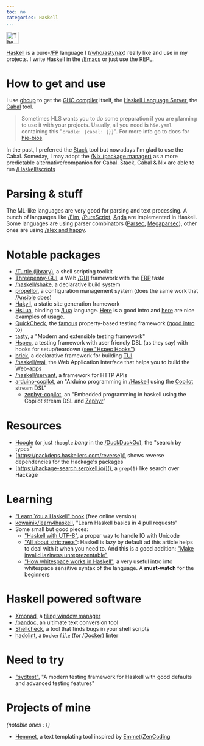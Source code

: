 ```yaml
---
toc: no
categories: Haskell
...
```


<img src="https://www.haskell.org/img/haskell-logo.svg" alt="The Haskell logo" style="height: 32px;">

[Haskell](https://www.haskell.org/) is a pure-[/FP]() language I ([/who/astynax]()) really like and use in my projects. I write Haskell in the [/Emacs]() or just use the REPL.

# How to get and use

I use [ghcup](https://www.haskell.org/ghcup/) to get the [GHC compiler](https://www.haskell.org/ghc/) itself, the [Haskell Language Server](https://github.com/haskell/haskell-language-server), the [Cabal](https://cabal.readthedocs.io) tool.

> Sometimes HLS wants you to do some preparation if you are planning to use it with your projects. Usually, all you need is `hie.yaml` containing this "`cradle: {cabal: {}}`". For more info go to docs for [hie-bios](https://github.com/mpickering/hie-bios#cabal).

In the past, I preferred the [Stack](https://docs.haskellstack.org) tool but nowadays I'm glad to use the Cabal. Someday, I may adopt the [/Nix (package manager)]() as a more predictable alternative/companion for Cabal. Stack, Cabal & Nix are able to run [/Haskell/scripts]()

# Parsing & stuff

The ML-like languages are very good for parsing and text processing. A bunch of languages like [/Elm](), [/PureScript](), [Agda](https://wiki.portal.chalmers.se/agda/pmwiki.php) are implemented in Haskell. Some languages are using parser combinators ([Parsec](https://hackage.haskell.org/package/parsec), [Megaparsec](https://hackage.haskell.org/package/megaparsec)), other ones are using [/alex and happy]().

# Notable packages

- [/Turtle (library)](), a shell scripting toolkit
- [Threepenny-GUI](https://wiki.haskell.org/Threepenny-gui), a Web [/GUI]() framework with the [FRP](https://en.wikipedia.org/wiki/Functional_reactive_programming) taste
- [/haskell/shake](), a declarative build system
- [propellor](https://propellor.branchable.com/), a configuration management system (does the same work that [/Ansible]() does)
- [Hakyll](https://jaspervdj.be/hakyll/), a static site generation framework
- [HsLua](https://hackage.haskell.org/package/hslua), binding to [/Lua]() language. [Here](https://hslua.github.io/santas-little-lua-scripts.html) is a good intro and [here](https://github.com/hslua/hslua-examples) are nice examples of usage.
- [QuickCheck](https://hackage.haskell.org/package/QuickCheck), the [famous](https://en.wikipedia.org/wiki/QuickCheck) property-based testing framework ([good intro](https://jesper.sikanda.be/posts/quickcheck-intro.html) to)
- [tasty](https://github.com/feuerbach/tasty), a "Modern and extensible testing framework"
- [Hspec](https://hackage.haskell.org/package/hspec), a testing framework with user friendly DSL (as they say) with hooks for setup/teardown ([see "Hspec Hooks"](https://www.parsonsmatt.org/2021/07/16/hspec_hooks.html))
- [brick](https://hackage.haskell.org/package/brick), a declarative framework for building [TUI](https://en.wikipedia.org/wiki/Text-based_user_interface)
- [/haskell/wai](), the Web Application Interface that helps you to build the Web-apps
- [/haskell/servant](), a framework for HTTP APIs
- [arduino-copilot](https://hackage.haskell.org/package/arduino-copilot), an "Arduino programming in [/Haskell]() using the [Copilot](https://copilot-language.github.io/) stream DSL"
  - [zephyr-copilot](https://hackage.haskell.org/package/zephyr-copilot), an "Embedded programming in haskell using the Copilot stream DSL and [Zephyr](https://zephyrproject.org/)"

# Resources

- [Hoogle](https://hoogle.haskell.org/) (or just `!hoogle` *bang* in the [/DuckDuckGo]()), the "search by types"
- [https://packdeps.haskellers.com/reverse]() shows reverse dependencies for the Hackage's packages
- [https://hackage-search.serokell.io/](), a `grep(1)` like search over Hackage

# Learning

- ["Learn You a Haskell" book](http://learnyouahaskell.com/) (free online version)
- [kowainik/learn4haskell](https://github.com/kowainik/learn4haskell), "Learn Haskell basics in 4 pull requests"
- Some small but good pieces:
  - ["Haskell with UTF-8"](https://serokell.io/blog/haskell-with-utf8), a proper way to handle IO with Unicode
  - ["All about strictness"](https://www.fpcomplete.com/haskell/tutorial/all-about-strictness/): Haskell is lazy by default ad this article helps to deal with it when you need to. And this is a good addition: ["Make invalid laziness unreprezentable"](http://h2.jaguarpaw.co.uk/posts/make-invalid-laziness-unrepresentable/)
  - ["How whitespace works in Haskell"](https://www.youtube.com/watch?v=uKpPJV0hhCY), a very useful intro into whitespace sensitive syntax of the language. A **must-watch** for the beginners

# Haskell powered software

- [Xmonad](https://xmonad.org/), a [tiling window manager](https://en.wikipedia.org/wiki/Tiling_window_manager) 
- [/pandoc](), an ultimate text conversion tool
- [Shellcheck](https://www.shellcheck.net/), a tool that finds bugs in your shell scripts
- [hadolint](https://github.com/hadolint/hadolint), a `Dockerfile` (for [/Docker]()) linter

# Need to try

- ["sydtest"](https://github.com/NorfairKing/sydtest), "A modern testing framework for Haskell with good defaults and advanced testing features"

# Projects of mine

*(notable ones `:)`)*

- [Hemmet](https://github.com/astynax/hemmet), a text templating tool inspired by [Emmet](https://emmet.io/)/[ZenCoding](https://www.456bereastreet.com/archive/200909/write_html_and_css_quicker_with_with_zen_coding/)